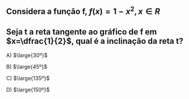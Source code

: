 ## Considera a função f, $f(x)=1-x^2, x \in R$
## Seja t a reta tangente ao gráfico de f em $x=\dfrac{1}{2}$, qual é a inclinação da reta t?

A) $\large{30º}$

B) $\large{45º}$

C) $\large{135º}$

D) $\large{150º}$


